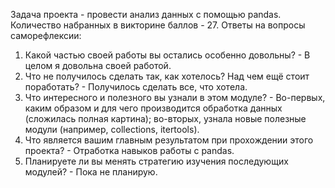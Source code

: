 Задача проекта - провести анализ данных с помощью pandas.
Количество набранных в викторине баллов - 27.
Ответы на вопросы саморефлексии:
1. Какой частью своей работы вы остались особенно довольны? - В целом я довольна своей работой. 
2. Что не получилось сделать так, как хотелось? Над чем ещё стоит поработать? - Получилось сделать все, что хотела.
3. Что интересного и полезного вы узнали в этом модуле? - Во-первых, каким образом и для чего производится обработка данных (сложилась полная картина); во-вторых, узнала новые полезные модули (например, collections, itertools).
4. Что является вашим главным результатом при прохождении этого проекта? - Отработка навыков работы с pandas.
5. Планируете ли вы менять стратегию изучения последующих модулей? - Пока не планирую.
